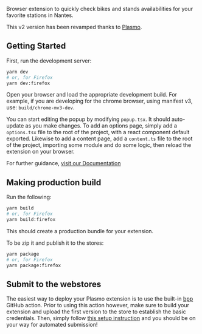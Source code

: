 Browser extension to quickly check bikes and stands availabilities for your favorite stations in Nantes.

This v2 version has been revamped thanks to [Plasmo](https://docs.plasmo.com/).

## Getting Started

First, run the development server:

```bash
yarn dev
# or, for Firefox
yarn dev:firefox
```

Open your browser and load the appropriate development build. For example, if you are developing for the chrome browser, using manifest v3, use: `build/chrome-mv3-dev`.

You can start editing the popup by modifying `popup.tsx`. It should auto-update as you make changes. To add an options page, simply add a `options.tsx` file to the root of the project, with a react component default exported. Likewise to add a content page, add a `content.ts` file to the root of the project, importing some module and do some logic, then reload the extension on your browser.

For further guidance, [visit our Documentation](https://docs.plasmo.com/)

## Making production build

Run the following:

```bash
yarn build
# or, for Firefox
yarn build:firefox
```

This should create a production bundle for your extension.

To be zip it and publish it to the stores:

```bash
yarn package
# or, for Firefox
yarn package:firefox
```

## Submit to the webstores

The easiest way to deploy your Plasmo extension is to use the built-in [bpp](https://bpp.browser.market) GitHub action. Prior to using this action however, make sure to build your extension and upload the first version to the store to establish the basic credentials. Then, simply follow [this setup instruction](https://docs.plasmo.com/framework/workflows/submit) and you should be on your way for automated submission!
